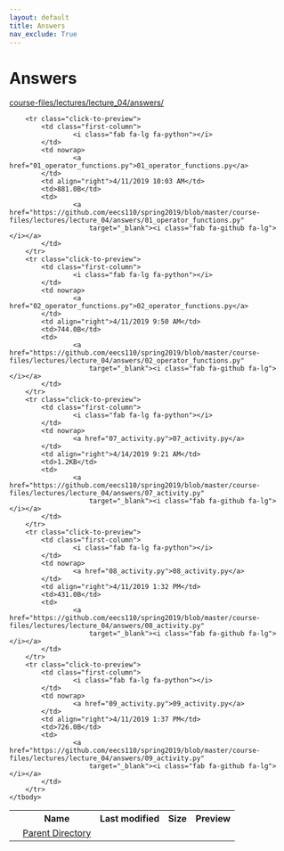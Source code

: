 ```yaml
---
layout: default
title: Answers
nav_exclude: True
---
```


# Answers

[course-files/lectures/lecture_04/answers/](.)

<table class="tbl-files">
    <tbody>
        <tr>
            <th valign="top"></th>
            <th>Name</th>
            <th>Last modified</th>
            <th>Size</th>
            <th>Preview</th>
        </tr>
        <tr>
            <td valign="top">
                <i class="fa fa-folder-open"></i>
            </td>
            <td><a href="../">Parent Directory</a></td>
            <td>&nbsp;</td>
            <td>&nbsp;</td>
            <td>&nbsp;</td>
        </tr>

        <tr class="click-to-preview">
            <td class="first-column">
                    <i class="fab fa-lg fa-python"></i>
            </td>
            <td nowrap>
                    <a href="01_operator_functions.py">01_operator_functions.py</a>
            </td>
            <td align="right">4/11/2019 10:03 AM</td>
            <td>881.0B</td>
            <td>
                    <a href="https://github.com/eecs110/spring2019/blob/master/course-files/lectures/lecture_04/answers/01_operator_functions.py"
                        target="_blank"><i class="fab fa-github fa-lg"></i></a>
            </td>
        </tr>
        <tr class="click-to-preview">
            <td class="first-column">
                    <i class="fab fa-lg fa-python"></i>
            </td>
            <td nowrap>
                    <a href="02_operator_functions.py">02_operator_functions.py</a>
            </td>
            <td align="right">4/11/2019 9:50 AM</td>
            <td>744.0B</td>
            <td>
                    <a href="https://github.com/eecs110/spring2019/blob/master/course-files/lectures/lecture_04/answers/02_operator_functions.py"
                        target="_blank"><i class="fab fa-github fa-lg"></i></a>
            </td>
        </tr>
        <tr class="click-to-preview">
            <td class="first-column">
                    <i class="fab fa-lg fa-python"></i>
            </td>
            <td nowrap>
                    <a href="07_activity.py">07_activity.py</a>
            </td>
            <td align="right">4/14/2019 9:21 AM</td>
            <td>1.2KB</td>
            <td>
                    <a href="https://github.com/eecs110/spring2019/blob/master/course-files/lectures/lecture_04/answers/07_activity.py"
                        target="_blank"><i class="fab fa-github fa-lg"></i></a>
            </td>
        </tr>
        <tr class="click-to-preview">
            <td class="first-column">
                    <i class="fab fa-lg fa-python"></i>
            </td>
            <td nowrap>
                    <a href="08_activity.py">08_activity.py</a>
            </td>
            <td align="right">4/11/2019 1:32 PM</td>
            <td>431.0B</td>
            <td>
                    <a href="https://github.com/eecs110/spring2019/blob/master/course-files/lectures/lecture_04/answers/08_activity.py"
                        target="_blank"><i class="fab fa-github fa-lg"></i></a>
            </td>
        </tr>
        <tr class="click-to-preview">
            <td class="first-column">
                    <i class="fab fa-lg fa-python"></i>
            </td>
            <td nowrap>
                    <a href="09_activity.py">09_activity.py</a>
            </td>
            <td align="right">4/11/2019 1:37 PM</td>
            <td>726.0B</td>
            <td>
                    <a href="https://github.com/eecs110/spring2019/blob/master/course-files/lectures/lecture_04/answers/09_activity.py"
                        target="_blank"><i class="fab fa-github fa-lg"></i></a>
            </td>
        </tr>
    </tbody>
</table>

